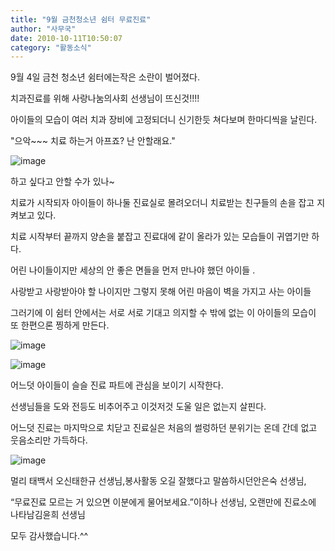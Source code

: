 ```yaml
---
title: "9월 금천청소년 쉼터 무료진료"
author: "사무국"
date: 2010-10-11T10:50:07
category: "활동소식"
---
```


9월 4일 금천 청소년 쉼터에는작은 소란이 벌어졌다.

치과진료를 위해 사랑나눔의사회 선생님이 뜨신것!!!!

아이들의 모습이 여러 치과 장비에 고정되더니 신기한듯 쳐다보며 한마디씩을 날린다.

\"으악~~~ 치료 하는거 아프죠? 난 안할래요.\"

![image](/files/attach/images/2318/436/002/2b41d245dee97ff52c0f93b05a1626e1)

하고 싶다고 안할 수가 있나~

치료가 시작되자 아이들이 하나둘 진료실로 몰려오더니 치료받는 친구들의 손을 잡고 지켜보고 있다.

치료 시작부터 끝까지 양손을 붙잡고 진료대에 같이 올라가 있는 모습들이 귀엽기만 하다.

어린 나이들이지만 세상의 안 좋은 면들을 먼저 만나야 했던 아이들 .

사랑받고 사랑받아야 할 나이지만 그렇지 못해 어린 마음이 벽을 가지고 사는 아이들

그러기에 이 쉼터 안에서는 서로 서로 기대고 의지할 수 밖에 없는 이 아이들의 모습이 또 한편으론 찡하게 만든다.

![image](/files/attach/images/2318/436/002/53261d56cd1546761a7018c361fa89df)

![image](/files/attach/images/2318/436/002/55fea88f3cd76e447e091dca7f80133a)

어느덧 아이들이 슬슬 진료 파트에 관심을 보이기 시작한다.

선생님들을 도와 전등도 비추어주고 이것저것 도울 일은 없는지 살핀다.

어느덧 진료는 마지막으로 치닫고 진료실은 처음의 썰렁하던 분위기는 온데 간데 없고 웃음소리만 가득하다.

![image](/files/attach/images/2318/436/002/2c28bc7ad2689c1992e2f4d6569e9cb9)

멀리 태백서 오신태한규 선생님,봉사활동 오길 잘했다고 말씀하시던안은숙 선생님,

“무료진료 모르는 거 있으면 이분에게 물어보세요.”이하나 선생님, 오랜만에 진료소에 나타남김윤희 선생님

모두 감사했습니다.^^

